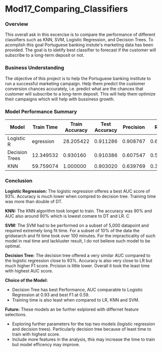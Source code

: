 # Mod17_Comparing_Classifiers

### Overview

This overall ask in this excercise is to compare the performance of different classifiers such as KNN, SVM, Logistic Regression, and Decision Trees. To acomplish this goal Portuguese banking instute's marketing data has been provided. The goal is to idetify best classifier to forecast if the customer will subscribe to a long-term deposit or not.

### Business Understanding

The objective of this project is to help the Portuguese banking institute to run a successful marketing campaign. Help them predict the customer conversion chances accurately, i.e. predict what are the chances that customer will subscribe to a long-term deposit. This will help them optimize their campaigns which will help with bussiness growth.

### Model Performance Summary
|Model	|Train Time	|Train Accuracy	|Test Accuracy	|Precision	|Recall	|F1	|AUC|
|-----------|-----------|-----------|-----------|-----------|-----------|-----------|-----------|
|Logistic R|egression	|28.205422	|0.911286	|0.908767	|0.653179	|0.405891	|0.500665	|0.931548|
|Decision Trees	|12.349532	|0.930160	|0.910386	|0.607547	|0.578305	|0.592565	|0.929184|
|KNN	|59.759074	|1.000000	|0.903020	|0.639769	|0.318966	|0.425695	|0.903716|

### Conclusion

**Logistic Regression:**
The logistic regression offeres a best AUC score of 93%. Accuracy is much lower when compred to decision tree. Training time was more than double of DT. 

**KNN:**
The KNN algorithm took longet to train. The accuracy was 90% and AUC also around 90% which is lowest comare to DT and LR. C

**SVM:**
The SVM had to be performed on a subset of 5,000 datapoint and required extremely long fit time. For a subset of 10% of the data the gridsearch and fit time took over 100 minutes. For the impracticality of such model in real time and lackluster result, I do not believe such model to be optimal.

**Decision Tree:**
The decision tree offered a very similar AUC compared to the logistic regression close to 93%. Accuracy is also very close to LR but much higher F1 score. Prcision is little lower. Overall it took the least time with highest AUC score.

**Choice of the Model:**
- Decision Tree has best Performance, AUC comparable to Logistic Regression at 0.93 and best F1 at 0.59.
- Training time is also least when compared to LR, KNN and SVM.

**Future:**
These models an be further exlplored with differnet feature selections.

- Exploring further parameters for the top two models (logistic regression and decision trees). Particularly decision tree because of least time to train with highest score.
- Include more features in the analysis, this may increase the time to train but model efficency may improve.